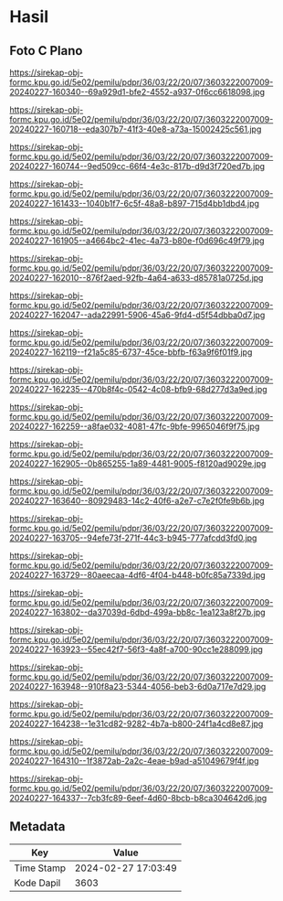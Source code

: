 # Hasil

## Foto C Plano

https://sirekap-obj-formc.kpu.go.id/5e02/pemilu/pdpr/36/03/22/20/07/3603222007009-20240227-160340--69a929d1-bfe2-4552-a937-0f6cc6618098.jpg

https://sirekap-obj-formc.kpu.go.id/5e02/pemilu/pdpr/36/03/22/20/07/3603222007009-20240227-160718--eda307b7-41f3-40e8-a73a-15002425c561.jpg

https://sirekap-obj-formc.kpu.go.id/5e02/pemilu/pdpr/36/03/22/20/07/3603222007009-20240227-160744--9ed509cc-66f4-4e3c-817b-d9d3f720ed7b.jpg

https://sirekap-obj-formc.kpu.go.id/5e02/pemilu/pdpr/36/03/22/20/07/3603222007009-20240227-161433--1040b1f7-6c5f-48a8-b897-715d4bb1dbd4.jpg

https://sirekap-obj-formc.kpu.go.id/5e02/pemilu/pdpr/36/03/22/20/07/3603222007009-20240227-161905--a4664bc2-41ec-4a73-b80e-f0d696c49f79.jpg

https://sirekap-obj-formc.kpu.go.id/5e02/pemilu/pdpr/36/03/22/20/07/3603222007009-20240227-162010--876f2aed-92fb-4a64-a633-d85781a0725d.jpg

https://sirekap-obj-formc.kpu.go.id/5e02/pemilu/pdpr/36/03/22/20/07/3603222007009-20240227-162047--ada22991-5906-45a6-9fd4-d5f54dbba0d7.jpg

https://sirekap-obj-formc.kpu.go.id/5e02/pemilu/pdpr/36/03/22/20/07/3603222007009-20240227-162119--f21a5c85-6737-45ce-bbfb-f63a9f6f01f9.jpg

https://sirekap-obj-formc.kpu.go.id/5e02/pemilu/pdpr/36/03/22/20/07/3603222007009-20240227-162235--470b8f4c-0542-4c08-bfb9-68d277d3a9ed.jpg

https://sirekap-obj-formc.kpu.go.id/5e02/pemilu/pdpr/36/03/22/20/07/3603222007009-20240227-162259--a8fae032-4081-47fc-9bfe-9965046f9f75.jpg

https://sirekap-obj-formc.kpu.go.id/5e02/pemilu/pdpr/36/03/22/20/07/3603222007009-20240227-162905--0b865255-1a89-4481-9005-f8120ad9029e.jpg

https://sirekap-obj-formc.kpu.go.id/5e02/pemilu/pdpr/36/03/22/20/07/3603222007009-20240227-163640--80929483-14c2-40f6-a2e7-c7e2f0fe9b6b.jpg

https://sirekap-obj-formc.kpu.go.id/5e02/pemilu/pdpr/36/03/22/20/07/3603222007009-20240227-163705--94efe73f-271f-44c3-b945-777afcdd3fd0.jpg

https://sirekap-obj-formc.kpu.go.id/5e02/pemilu/pdpr/36/03/22/20/07/3603222007009-20240227-163729--80aeecaa-4df6-4f04-b448-b0fc85a7339d.jpg

https://sirekap-obj-formc.kpu.go.id/5e02/pemilu/pdpr/36/03/22/20/07/3603222007009-20240227-163802--da37039d-6dbd-499a-bb8c-1ea123a8f27b.jpg

https://sirekap-obj-formc.kpu.go.id/5e02/pemilu/pdpr/36/03/22/20/07/3603222007009-20240227-163923--55ec42f7-56f3-4a8f-a700-90cc1e288099.jpg

https://sirekap-obj-formc.kpu.go.id/5e02/pemilu/pdpr/36/03/22/20/07/3603222007009-20240227-163948--910f8a23-5344-4056-beb3-6d0a717e7d29.jpg

https://sirekap-obj-formc.kpu.go.id/5e02/pemilu/pdpr/36/03/22/20/07/3603222007009-20240227-164238--1e31cd82-9282-4b7a-b800-24f1a4cd8e87.jpg

https://sirekap-obj-formc.kpu.go.id/5e02/pemilu/pdpr/36/03/22/20/07/3603222007009-20240227-164310--1f3872ab-2a2c-4eae-b9ad-a51049679f4f.jpg

https://sirekap-obj-formc.kpu.go.id/5e02/pemilu/pdpr/36/03/22/20/07/3603222007009-20240227-164337--7cb3fc89-6eef-4d60-8bcb-b8ca304642d6.jpg


## Metadata

| Key        | Value               |
| ---------- | ------------------- |
| Time Stamp | 2024-02-27 17:03:49 |
| Kode Dapil | 3603                |




